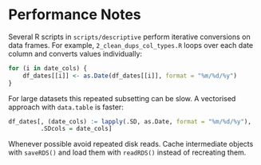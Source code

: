 # Performance Notes

Several R scripts in `scripts/descriptive` perform iterative conversions on data frames.
For example, `2_clean_dups_col_types.R` loops over each date column and converts
values individually:

```r
for (i in date_cols) {
    df_dates[[i]] <- as.Date(df_dates[[i]], format = "%m/%d/%y")
}
```

For large datasets this repeated subsetting can be slow. A vectorised approach
with `data.table` is faster:

```r
df_dates[, (date_cols) := lapply(.SD, as.Date, format = "%m/%d/%y"),
         .SDcols = date_cols]
```

Whenever possible avoid repeated disk reads. Cache intermediate objects with
`saveRDS()` and load them with `readRDS()` instead of recreating them.
